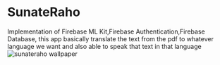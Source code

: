 # SunateRaho
Implementation of Firebase ML Kit,Firebase Authentication,Firebase Database, this app basically translate the text from the pdf to whatever language we want and also able to speak that text in that language
![sunateraho wallpaper](https://user-images.githubusercontent.com/95094902/157310994-ab1185a1-964f-4350-9a6e-52bd3b99c7bc.jpg)
